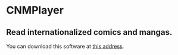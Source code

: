 # CNMPlayer
Read internationalized comics and mangas.
-
You can download this software at <a href="http://minna.red/redarchive/">this address</a>.
